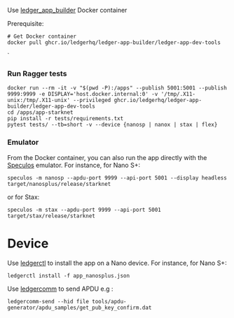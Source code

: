 Use [ledger_app_builder](https://github.com/LedgerHQ/ledger-app-builder) Docker container

Prerequisite:
```
# Get Docker container
docker pull ghcr.io/ledgerhq/ledger-app-builder/ledger-app-dev-tools
```
`
### Run Ragger tests
```
docker run --rm -it -v "$(pwd -P):/apps" --publish 5001:5001 --publish 9999:9999 -e DISPLAY='host.docker.internal:0' -v '/tmp/.X11-unix:/tmp/.X11-unix' --privileged ghcr.io/ledgerhq/ledger-app-builder/ledger-app-dev-tools
cd /apps/app-starknet
pip install -r tests/requirements.txt 
pytest tests/ --tb=short -v --device {nanosp | nanox | stax | flex}
```

### Emulator
From the Docker container, you can also run the app directly with the [Speculos](https://github.com/LedgerHQ/speculos) emulator.
For instance, for Nano S+:
```
speculos -m nanosp --apdu-port 9999 --api-port 5001 --display headless target/nanosplus/release/starknet
```
or for Stax:
```
speculos -m stax --apdu-port 9999 --api-port 5001 target/stax/release/starknet
```

# Device
Use [ledgerctl](https://github.com/LedgerHQ/ledgerctl) to install the app on a Nano device. For instance, for Nano S+:
```
ledgerctl install -f app_nanosplus.json
```
Use [ledgercomm](https://github.com/LedgerHQ/ledgercomm) to send APDU e.g :
```
ledgercomm-send --hid file tools/apdu-generator/apdu_samples/get_pub_key_confirm.dat
```